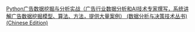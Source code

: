 [Python广告数据挖掘与分析实战（广告行业数据分析和AI技术专家撰写，系统讲解广告数据挖掘模型、算法、方法，提供大量案例） (数据分析与决策技术丛书) (Chinese Edition)](https://www.amazon.com/Python%E5%B9%BF%E5%91%8A%E6%95%B0%E6%8D%AE%E6%8C%96%E6%8E%98%E4%B8%8E%E5%88%86%E6%9E%90%E5%AE%9E%E6%88%98%EF%BC%88%E5%B9%BF%E5%91%8A%E8%A1%8C%E4%B8%9A%E6%95%B0%E6%8D%AE%E5%88%86%E6%9E%90%E5%92%8CAI%E6%8A%80%E6%9C%AF%E4%B8%93%E5%AE%B6%E6%92%B0%E5%86%99%EF%BC%8C%E7%B3%BB%E7%BB%9F%E8%AE%B2%E8%A7%A3%E5%B9%BF%E5%91%8A%E6%95%B0%E6%8D%AE%E6%8C%96%E6%8E%98%E6%A8%A1%E5%9E%8B%E3%80%81%E7%AE%97%E6%B3%95%E3%80%81%E6%96%B9%E6%B3%95%EF%BC%8C%E6%8F%90%E4%BE%9B%E5%A4%A7%E9%87%8F%E6%A1%88%E4%BE%8B%EF%BC%89-%E6%95%B0%E6%8D%AE%E5%88%86%E6%9E%90%E4%B8%8E%E5%86%B3%E7%AD%96%E6%8A%80%E6%9C%AF%E4%B8%9B%E4%B9%A6-Chinese-%E6%9D%A8%E6%B8%B8%E4%BA%91-ebook/dp/B09224Q8FQ)
